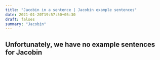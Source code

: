 ```yaml
---
title: "Jacobin in a sentence | Jacobin example sentences"
date: 2021-01-20T19:57:50+05:30
draft: falses
summary: "Jacobin"
---
```

## Unfortunately, we have no example sentences for Jacobin                 
